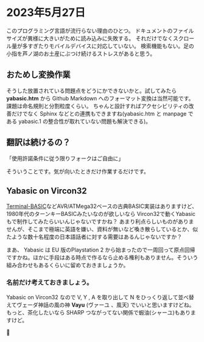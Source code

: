 # 2023年5月27日

このプログラミング言語が流行らない理由のひとつ。
ドキュメントのファイルサイズが異様に大きいがために読み込みに失敗する。
それだけでなくスクロール量が多すぎたりモバイルデバイスに対応していない。
検索機能もない。足の小指を芦ノ湖のお土産にぶつけ続けるストレスがあると思う。

## おためし変換作業
そうした放置されている問題点をどうにかできないかと。試してみたら
**yabasic.htm** から Github Markdown へのフォーマット変換は当然可能です。
課題は命名規則と分割粒度くらい。
ちゃんと設計すればアクセシビリティの改善だけでなく Sphinx などとの連携もできますね(yabasic.htm と manpage である yabasic.1 の整合性が取れていない問題も解決できる)。

## 翻訳は続けるの？

「使用許諾条件に従う限りフォークはご自由に」

そういうことです。気が向いたときだけ作業するだけです。

## Yabasic on Vircon32

[Terminal-BASIC](https://sourceforge.net/projects/terminal-basic/)などAVR/ATMega32ベースの古典BASIC実装はありますけど、1980年代のターンキーBASICみたいなのが欲しいなら Vircon32で動くYabasicもで制作してみたらいいんじゃないですかね？ あまり利点らしいものがありませんが、そこまで極端に英語を嫌い、資料が無いなど喚き散らしているとか、似たような数十名程度の日本語話者に対する需要はあるんじゃないですか？

まあ、 Yabasic は EU 版のPlaystation 2 から始まったので一周回って原点回帰ですかね。ほかに手段はある時点で作るなら止める権利もありません。そういう組み合わせもあるくらいに留めておきましょうか。

### 名前だけ考えておきましょう。
Yabasic on Vircon32 なので V, Y , A を取り出して N をひっくり返して並べ替えてヴェーダ神話の風の神 **Vayu** (ヴァーユ
、風天) でいいと思いますけどね。もっと、茶化したいなら SHARP つながってない関係で蝦油(シャーユ)もありますけど。

🍤
